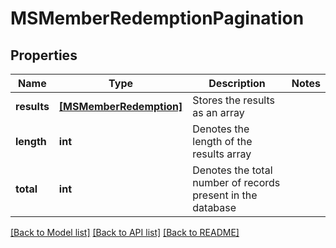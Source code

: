 # MSMemberRedemptionPagination


## Properties
Name | Type | Description | Notes
------------ | ------------- | ------------- | -------------
**results** | [**[MSMemberRedemption]**](MSMemberRedemption.md) | Stores the results as an array | 
**length** | **int** | Denotes the length of the results array | 
**total** | **int** | Denotes the total number of records present in the database | 

[[Back to Model list]](../README.md#documentation-for-models) [[Back to API list]](../README.md#documentation-for-api-endpoints) [[Back to README]](../README.md)


